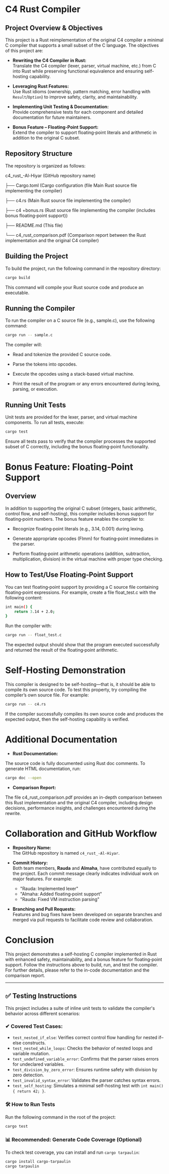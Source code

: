 # C4 Rust Compiler

## Project Overview & Objectives

This project is a Rust reimplementation of the original C4 compiler a minimal C compiler that supports a small subset of the C language. The objectives of this project are:

- **Rewriting the C4 Compiler in Rust:**  
  Translate the C4 compiler (lexer, parser, virtual machine, etc.) from C into Rust while preserving functional equivalence and ensuring self-hosting capability.
  
- **Leveraging Rust Features:**  
  Use Rust idioms (ownership, pattern matching, error handling with `Result`/`Option`) to improve safety, clarity, and maintainability.
  
- **Implementing Unit Testing & Documentation:**  
  Provide comprehensive tests for each component and detailed documentation for future maintainers.
  
- **Bonus Feature – Floating‑Point Support:**  
  Extend the compiler to support floating‑point literals and arithmetic in addition to the original C subset.

## Repository Structure

The repository is organized as follows:

c4_rust_-Al-Hiyar (GitHub repository name)

├── Cargo.toml (Cargo configuration (file Main Rust source file implementing the compiler)



├── c4.rs (Main Rust source file implementing the compiler)


├── c4 +bonus.rs (Rust source file implementing the compiler (includes bonus floating‑point support))


├── README.md (This file)


└── c4_rust_comparison.pdf (Comparison report between the Rust implementation and the original C4 compiler)


## Building the Project

To build the project, run the following command in the repository directory:

```bash
cargo build
   ```
This command will compile your Rust source code and produce an executable.

## Running the Compiler

To run the compiler on a C source file (e.g., sample.c), use the following command:

```bash
cargo run -- sample.c
 ```

The compiler will:

- Read and tokenize the provided C source code.

- Parse the tokens into opcodes.

- Execute the opcodes using a stack-based virtual machine.

- Print the result of the program or any errors encountered during lexing, parsing, or execution.

## Running Unit Tests

Unit tests are provided for the lexer, parser, and virtual machine components. To run all tests, execute:

```bash
cargo test
```

Ensure all tests pass to verify that the compiler processes the supported subset of C correctly, including the bonus floating‑point functionality.




# Bonus Feature: Floating‑Point Support

## Overview

In addition to supporting the original C subset (integers, basic arithmetic, control flow, and self-hosting), this compiler includes bonus support for floating‑point numbers. The bonus feature enables the compiler to:

- Recognize floating‑point literals (e.g., 3.14, 0.001) during lexing.

- Generate appropriate opcodes (FImm) for floating‑point immediates in the parser.

- Perform floating‑point arithmetic operations (addition, subtraction, multiplication, division) in the virtual machine with proper type checking.

## How to Test/Use Floating‑Point Support

You can test floating‑point support by providing a C source file containing floating‑point expressions. For example, create a file float_test.c with the following content:
```bash
int main() {
    return 3.14 + 2.0;
}
```
Run the compiler with:

```bash
cargo run -- float_test.c
```
The expected output should show that the program executed successfully and returned the result of the floating‑point arithmetic.


# Self-Hosting Demonstration 

This compiler is designed to be self-hosting—that is, it should be able to compile its own source code. To test this property, try compiling the compiler’s own source file. For example:

```bash
cargo run -- c4.rs
```
If the compiler successfully compiles its own source code and produces the expected output, then the self-hosting capability is verified.

 # Additional Documentation
 
- **Rust Documentation:**
  
The source code is fully documented using Rust doc comments. To generate HTML documentation, run:

```bash
cargo doc --open
```
- **Comparison Report:**

The file c4_rust_comparison.pdf provides an in-depth comparison between this Rust implementation and the original C4 compiler, including design decisions, performance insights, and challenges encountered during the rewrite.

# Collaboration and GitHub Workflow

- **Repository Name:**  
  The GitHub repository is named `c4_rust_-Al-Hiyar`.

- **Commit History:**  
  Both team members, **Rauda** and **Almaha**, have contributed equally to the project. Each commit message clearly indicates individual work on major features. For example:
  - "Rauda: Implemented lexer"
  - "Almaha: Added floating‑point support"
  - "Rauda: Fixed VM instruction parsing"

- **Branching and Pull Requests:**  
  Features and bug fixes have been developed on separate branches and merged via pull requests to facilitate code review and collaboration.


# Conclusion

This project demonstrates a self-hosting C compiler implemented in Rust with enhanced safety, maintainability, and a bonus feature for floating‑point support. Follow the instructions above to build, run, and test the compiler. For further details, please refer to the in-code documentation and the comparison report.










---

## ✅ Testing Instructions

This project includes a suite of inline unit tests to validate the compiler's behavior across different scenarios:

### ✔ Covered Test Cases:
- `test_nested_if_else`: Verifies correct control flow handling for nested if–else constructs.
- `test_nested_while_loops`: Checks the behavior of nested loops and variable mutation.
- `test_undefined_variable_error`: Confirms that the parser raises errors for undeclared variables.
- `test_division_by_zero_error`: Ensures runtime safety with division by zero detection.
- `test_invalid_syntax_error`: Validates the parser catches syntax errors.
- `test_self_hosting`: Simulates a minimal self-hosting test with `int main() { return 42; }`.

### 🛠 How to Run Tests
Run the following command in the root of the project:
```bash
cargo test
```

### 📊 Recommended: Generate Code Coverage (Optional)
To check test coverage, you can install and run `cargo tarpaulin`:

```bash
cargo install cargo-tarpaulin
cargo tarpaulin
```


